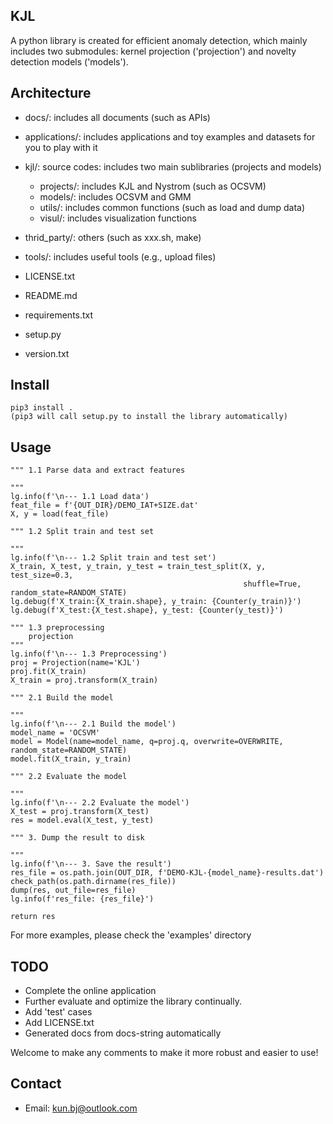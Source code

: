 ## KJL
A python library is created for efficient anomaly detection, which mainly includes two submodules: kernel projection ('projection') and novelty detection models ('models'). 

## Architecture
- docs/: 
    includes all documents (such as APIs)
- applications/: 
    includes applications and toy examples and datasets for you to play with it 
- kjl/: 
    source codes: includes two main sublibraries (projects and models)
    - projects/: 
        includes KJL and Nystrom (such as OCSVM)
    - models/: 
        includes OCSVM and GMM
    - utils/:
        includes common functions (such as load and dump data)
    - visul/: 
        includes visualization functions
- thrid_party/: 
    others (such as xxx.sh, make) 
- tools/: 
    includes useful tools (e.g., upload files)

- LICENSE.txt
- README.md
- requirements.txt
- setup.py
- version.txt

## Install
    pip3 install . 
    (pip3 will call setup.py to install the library automatically)

## Usage

    """ 1.1 Parse data and extract features

	"""
	lg.info(f'\n--- 1.1 Load data')
	feat_file = f'{OUT_DIR}/DEMO_IAT+SIZE.dat'
	X, y = load(feat_file)

	""" 1.2 Split train and test set

	"""
	lg.info(f'\n--- 1.2 Split train and test set')
	X_train, X_test, y_train, y_test = train_test_split(X, y, test_size=0.3,
	                                                    shuffle=True, random_state=RANDOM_STATE)
	lg.debug(f'X_train:{X_train.shape}, y_train: {Counter(y_train)}')
	lg.debug(f'X_test:{X_test.shape}, y_test: {Counter(y_test)}')

	""" 1.3 preprocessing
		projection
	"""
	lg.info(f'\n--- 1.3 Preprocessing')
	proj = Projection(name='KJL')
	proj.fit(X_train)
	X_train = proj.transform(X_train)

	""" 2.1 Build the model

	"""
	lg.info(f'\n--- 2.1 Build the model')
	model_name = 'OCSVM'
	model = Model(name=model_name, q=proj.q, overwrite=OVERWRITE, random_state=RANDOM_STATE)
	model.fit(X_train, y_train)

	""" 2.2 Evaluate the model

	"""
	lg.info(f'\n--- 2.2 Evaluate the model')
	X_test = proj.transform(X_test)
	res = model.eval(X_test, y_test)

	""" 3. Dump the result to disk

	"""
	lg.info(f'\n--- 3. Save the result')
	res_file = os.path.join(OUT_DIR, f'DEMO-KJL-{model_name}-results.dat')
	check_path(os.path.dirname(res_file))
	dump(res, out_file=res_file)
	lg.info(f'res_file: {res_file}')

	return res

For more examples, please check the 'examples' directory

## TODO

- Complete the online application
- Further evaluate and optimize the library continually.
- Add 'test' cases
- Add LICENSE.txt
- Generated docs from docs-string automatically

Welcome to make any comments to make it more robust and easier to use!

## Contact
- Email: kun.bj@outlook.com